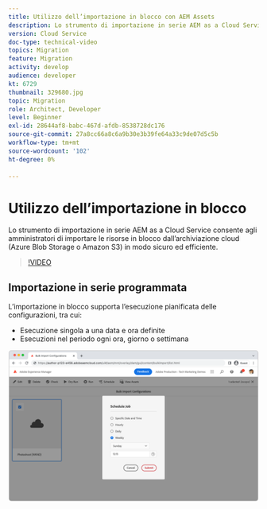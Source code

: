 ```yaml
---
title: Utilizzo dell’importazione in blocco con AEM Assets
description: Lo strumento di importazione in serie AEM as a Cloud Service consente agli amministratori di importare le risorse in blocco dall’archiviazione cloud (Azure Blob Storage o Amazon S3) in modo sicuro ed efficiente.
version: Cloud Service
doc-type: technical-video
topics: Migration
feature: Migration
activity: develop
audience: developer
kt: 6729
thumbnail: 329680.jpg
topic: Migration
role: Architect, Developer
level: Beginner
exl-id: 28644af8-babc-467d-afdb-8538728dc176
source-git-commit: 27a8cc66a8c6a9b30e3b39fe64a33c9de07d5c5b
workflow-type: tm+mt
source-wordcount: '102'
ht-degree: 0%

---
```


# Utilizzo dell’importazione in blocco

Lo strumento di importazione in serie AEM as a Cloud Service consente agli amministratori di importare le risorse in blocco dall’archiviazione cloud (Azure Blob Storage o Amazon S3) in modo sicuro ed efficiente.

>[!VIDEO](https://video.tv.adobe.com/v/329680/?quality=12&learn=on)

## Importazione in serie programmata

L’importazione in blocco supporta l’esecuzione pianificata delle configurazioni, tra cui:

+ Esecuzione singola a una data e ora definite
+ Esecuzioni nel periodo ogni ora, giorno o settimana

![Pianificazione delle importazioni in blocco](./assets/bulk-import/schedule.png)